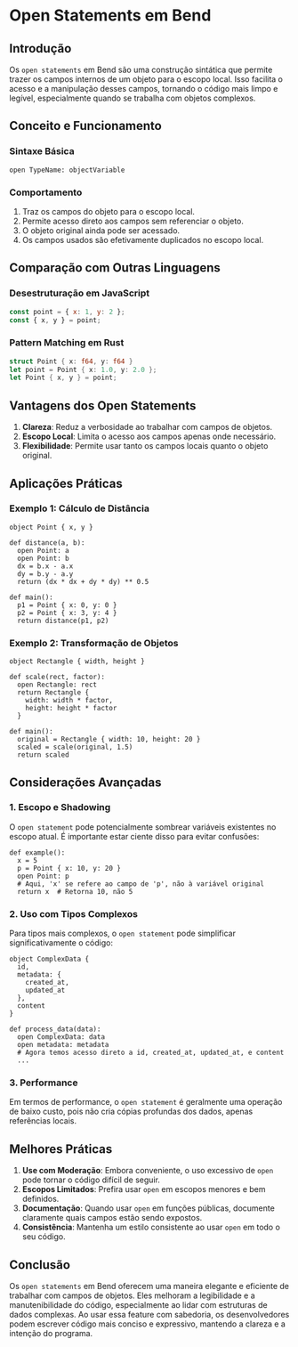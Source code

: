 # Open Statements em Bend

## Introdução

Os `open statements` em Bend são uma construção sintática que permite trazer os campos internos de um objeto para o escopo local. Isso facilita o acesso e a manipulação desses campos, tornando o código mais limpo e legível, especialmente quando se trabalha com objetos complexos.

## Conceito e Funcionamento

### Sintaxe Básica

```bend
open TypeName: objectVariable
```

### Comportamento

1. Traz os campos do objeto para o escopo local.
2. Permite acesso direto aos campos sem referenciar o objeto.
3. O objeto original ainda pode ser acessado.
4. Os campos usados são efetivamente duplicados no escopo local.

## Comparação com Outras Linguagens

### Desestruturação em JavaScript

```javascript
const point = { x: 1, y: 2 };
const { x, y } = point;
```

### Pattern Matching em Rust

```rust
struct Point { x: f64, y: f64 }
let point = Point { x: 1.0, y: 2.0 };
let Point { x, y } = point;
```

## Vantagens dos Open Statements

1. **Clareza**: Reduz a verbosidade ao trabalhar com campos de objetos.
2. **Escopo Local**: Limita o acesso aos campos apenas onde necessário.
3. **Flexibilidade**: Permite usar tanto os campos locais quanto o objeto original.

## Aplicações Práticas

### Exemplo 1: Cálculo de Distância

```bend
object Point { x, y }

def distance(a, b):
  open Point: a
  open Point: b
  dx = b.x - a.x
  dy = b.y - a.y
  return (dx * dx + dy * dy) ** 0.5

def main():
  p1 = Point { x: 0, y: 0 }
  p2 = Point { x: 3, y: 4 }
  return distance(p1, p2)
```

### Exemplo 2: Transformação de Objetos

```bend
object Rectangle { width, height }

def scale(rect, factor):
  open Rectangle: rect
  return Rectangle { 
    width: width * factor, 
    height: height * factor 
  }

def main():
  original = Rectangle { width: 10, height: 20 }
  scaled = scale(original, 1.5)
  return scaled
```

## Considerações Avançadas

### 1. Escopo e Shadowing

O `open statement` pode potencialmente sombrear variáveis existentes no escopo atual. É importante estar ciente disso para evitar confusões:

```bend
def example():
  x = 5
  p = Point { x: 10, y: 20 }
  open Point: p
  # Aqui, 'x' se refere ao campo de 'p', não à variável original
  return x  # Retorna 10, não 5
```

### 2. Uso com Tipos Complexos

Para tipos mais complexos, o `open statement` pode simplificar significativamente o código:

```bend
object ComplexData { 
  id, 
  metadata: { 
    created_at, 
    updated_at 
  }, 
  content 
}

def process_data(data):
  open ComplexData: data
  open metadata: metadata
  # Agora temos acesso direto a id, created_at, updated_at, e content
  ...
```

### 3. Performance

Em termos de performance, o `open statement` é geralmente uma operação de baixo custo, pois não cria cópias profundas dos dados, apenas referências locais.

## Melhores Práticas

1. **Use com Moderação**: Embora conveniente, o uso excessivo de `open` pode tornar o código difícil de seguir.
2. **Escopos Limitados**: Prefira usar `open` em escopos menores e bem definidos.
3. **Documentação**: Quando usar `open` em funções públicas, documente claramente quais campos estão sendo expostos.
4. **Consistência**: Mantenha um estilo consistente ao usar `open` em todo o seu código.

## Conclusão

Os `open statements` em Bend oferecem uma maneira elegante e eficiente de trabalhar com campos de objetos. Eles melhoram a legibilidade e a manutenibilidade do código, especialmente ao lidar com estruturas de dados complexas. Ao usar essa feature com sabedoria, os desenvolvedores podem escrever código mais conciso e expressivo, mantendo a clareza e a intenção do programa.